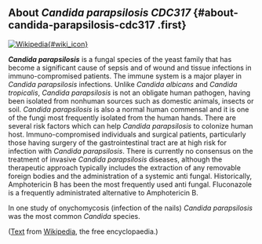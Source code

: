 About *Candida parapsilosis CDC317* {#about-candida-parapsilosis-cdc317 .first}
-----------------------------------

[![Wikipedia](/img/wikipedia_logo_v2_en.png){#wiki_icon}](http://en.wikipedia.org/wiki/Candida_parapsilosis)

***Candida parapsilosis*** is a fungal species of the yeast family that
has become a significant cause of sepsis and of wound and tissue
infections in immuno-compromised patients. The immune system is a major
player in *Candida parapsilosis* infections. Unlike *Candida albicans*
and *Candida tropicalis*, *Candida parapsilosis* is not an obligate
human pathogen, having been isolated from nonhuman sources such as
domestic animals, insects or soil. *Candida parapsilosis* is also a
normal human commensal and it is one of the fungi most frequently
isolated from the human hands. There are several risk factors which can
help *Candida parapsilosis* to colonize human host. Immuno-compromised
individuals and surgical patients, particularly those having surgery of
the gastrointestinal tract are at high risk for infection with *Candida
parapsilosis*. There is currently no consensus on the treatment of
invasive *Candida parapsilosis* diseases, although the therapeutic
approach typically includes the extraction of any removable foreign
bodies and the administration of a systemic anti fungal. Historically,
Amphotericin B has been the most frequently used anti fungal.
Fluconazole is a frequently administrated alternative to Amphotericin B.

In one study of onychomycosis (infection of the nails) *Candida
parapsilosis* was the most common *Candida* species.

([Text](http://en.wikipedia.org/wiki/Candida_parapsilosis) from
[Wikipedia](http://en.wikipedia.org/), the free encyclopaedia.)
